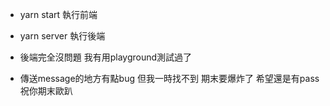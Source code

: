 * yarn start 執行前端
* yarn server 執行後端

* 後端完全沒問題 我有用playground測試過了
* 傳送message的地方有點bug 但我一時找不到 期末要爆炸了 希望還是有pass 祝你期末歐趴
